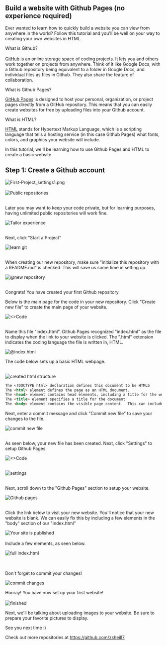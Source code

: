 ## Build a website with Github Pages (no experience required)

Ever wanted to learn how to quickly build a website you can view from anywhere in the world?  Follow this tutorial and you'll be well on your way to creating your own websites in HTML.  

What is Github? <br><br>
 <a href="github.com">GitHub</a> is an online storage space of coding projects.  It lets you and others work together on projects from anywhere.  Think of it like Google Docs, with a Github repository being equivalent to a folder in Google Docs, and individual files as files in Github.  They also share the feature of collaboration. 
 
 What is Github Pages?
 
 <a href="https://pages.github.com/">GitHub Pages</a> is designed to host your personal, organization, or project pages directly from a GitHub repository. This means that you can easily create websites for free by uploading files into your Github account. 
 
 What is HTML? 
 
 <a href="http://www.w3schools.com/html/">HTML</a> stands for Hypertext Markup Language, which is a scripting language that tells a hosting service (in this case Github Pages) what fonts, colors, and graphics your website will include. 
 
 In this tutorial, we'll be learning how to use Github Pages and HTML to create a basic website.
 
 ## Step 1: Create a Github account

![First-Project_settings1.png](/images/1.png)
<br>
<br>
![Public repositories](/images/2.png)
<br>
<br>


Later you may want to keep your code private, but for learning purposes, having unlimited public repositories will work fine. 



![Tailor experience](/images/3.png)
<br>
<br>


Next, click "Start a Project"



![learn git](/images/4.png)
<br>
<br>


When creating our new repository, make sure "initialize this repository with a README.md" is checked.  This will save us some time in setting up. 



![@new repository](/images/5.png)
<br>
<br>


Congrats!  You have created your first Github repository.  

Below is the main page for the code in your new repository.  Click "Create new file" to create the main page of your website.



![<>Code](/images/6.png)
<br>
<br>


Name this file "index.html".  Github Pages recognized "index.html" as the file to display when the link to your website is clicked.  The ".html" extension indicates the coding language the file is written in, HTML. 



![@index.html](/images/7.png)



The code below sets up a basic HTML webpage.
<br>
<br>


![created html structure](/images/8.png)



```markdown
The <!DOCTYPE html> declaration defines this document to be HTML5
The <html> element defines the page as an HTML document.
The <head> element contains head elements, including a title for the website.
The <title> element specifies a title for the document
The <body> element contains the visible page content.  This can include paragraphs and headers.
```



Next, enter a commit message and click "Commit new file" to save your changes to the file.



![commit new file](/images/9.png)
<br>
<br>


As seen below, your new file has been created.  Next, click "Settings" to setup Github Pages. 



![<>Code](/images/10.png)
<br>
<br>

![settings](/images/11.png)
<br>
<br>

Next, scroll down to the "Github Pages" section to setup your website. 



![Github pages](/images/12.png)
<br>
<br>

Click the link below to visit your new website. You'll notice that your new website is blank.  We can easily fix this by including a few elements in the "body" section of our "index.html"



![Your site is published](/images/13.png)
<br>
<br>
Include a few elements, as seen below.



![full index.html](/images/14.png)

<br>
<br>
Don't forget to commit your changes! 



![commit changes](/images/15.png)

Hooray!  You have now set up your first website!
<br>
<br>
![finished](mywebsite.png)


Next, we'll be talking about uploading images to your website.  Be sure to prepare your favorite pictures to display. 

See you next time :)
<br>

Check out more repositories at <a href="https://github.com/zsheill7">https://github.com/zsheill7</a>

<!--### Markdown

Markdown is a lightweight and easy-to-use syntax for styling your writing. It includes conventions for

```markdown
Syntax highlighted code block

# Header 1
## Header 2
### Header 3

- Bulleted
- List

1. Numbered
2. List

**Bold** and _Italic_ and `Code` text

[Link](url) and ![Image](src)
```

For more details see [GitHub Flavored Markdown](https://guides.github.com/features/mastering-markdown/).

### Jekyll Themes

Your Pages site will use the layout and styles from the Jekyll theme you have selected in your [repository settings](https://github.com/zsheill7/SwiftTutorial/settings). The name of this theme is saved in the Jekyll `_config.yml` configuration file.

### Support or Contact

Having trouble with Pages? Check out our [documentation](https://help.github.com/categories/github-pages-basics/) or [contact support](https://github.com/contact) and we’ll help you sort it out.-->
